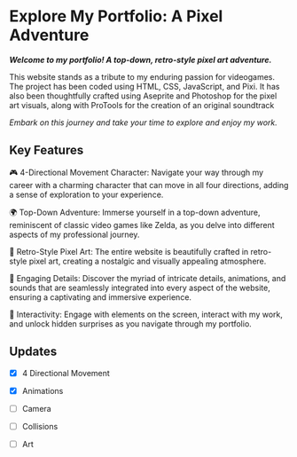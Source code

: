 # Explore My Portfolio: A Pixel Adventure
**_Welcome to my portfolio! A top-down, retro-style pixel art adventure._** 

This website stands as a tribute to my enduring passion for videogames. 
The project has been coded using HTML, CSS, JavaScript, and Pixi. It has also been thoughtfully crafted using Aseprite and Photoshop for the pixel art visuals, along with ProTools for the creation of an original soundtrack

_Embark on this journey and take your time to explore and enjoy my work._

## Key Features

🎮 4-Directional Movement Character: Navigate your way through my career with a charming character that can move in all four directions, adding a sense of exploration to your experience.

🌍 Top-Down Adventure: Immerse yourself in a top-down adventure, reminiscent of classic video games like Zelda, as you delve into different aspects of my professional journey.

🎨 Retro-Style Pixel Art: The entire website is beautifully crafted in retro-style pixel art, creating a nostalgic and visually appealing atmosphere.

🌟 Engaging Details: Discover the myriad of intricate details, animations, and sounds that are seamlessly integrated into every aspect of the website, ensuring a captivating and immersive experience.

🤝 Interactivity: Engage with elements on the screen, interact with my work, and unlock hidden surprises as you navigate through my portfolio.

## Updates

- [x] 4 Directional Movement
- [x] Animations
- [ ] Camera
- [ ] Collisions
- [ ] Art


